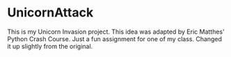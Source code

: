 # UnicornAttack
This is my Unicorn Invasion project. This idea was adapted by Eric Matthes' Python Crash Course. 
Just a fun assignment for one of my class. Changed it up slightly from the original.
